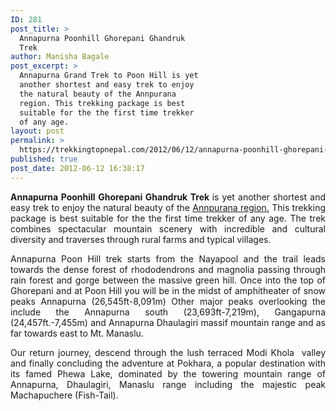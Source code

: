 ```yaml
---
ID: 281
post_title: >
  Annapurna Poonhill Ghorepani Ghandruk
  Trek
author: Manisha Bagale
post_excerpt: >
  Annapurna Grand Trek to Poon Hill is yet
  another shortest and easy trek to enjoy
  the natural beauty of the Annpurana
  region. This trekking package is best
  suitable for the the first time trekker
  of any age.
layout: post
permalink: >
  https://trekkingtopnepal.com/2012/06/12/annapurna-poonhill-ghorepani-ghandruk-trek/
published: true
post_date: 2012-06-12 16:38:17
---
```

<p style="text-align: justify;"><strong>Annapurna Poonhill Ghorepani Ghandruk Trek </strong>is yet another shortest and easy trek to enjoy the natural beauty of the <a href="http://www.oshoadventure.com/nepal/trekking/annapurna-trek/">Annpurana region.</a> This trekking package is best suitable for the the first time trekker of any age. The trek combines spectacular mountain scenery with incredible and cultural diversity and traverses through rural farms and typical villages.</p>
<p style="text-align: justify;">Annapurna Poon Hill trek starts from the Nayapool and the trail leads towards the dense forest of rhododendrons and magnolia passing through rain forest and gorge between the massive green hill. Once into the top of Ghorepani and at Poon Hill you will be in the midst of amphitheater of snow peaks Annapurna (26,545ft-8,091m) Other major peaks overlooking the include the Annapurna south (23,693ft-7,219m), Gangapurna (24,457ft.-7,455m) and Annapurna Dhaulagiri massif mountain range and as far towards east to Mt. Manaslu.</p>
<p style="text-align: justify;">Our return journey, descend through the lush terraced Modi Khola  valley and finally concluding the adventure at Pokhara, a popular destination with its famed Phewa Lake, dominated by the towering mountain range of Annapurna, Dhaulagiri, Manaslu range including the majestic peak Machapuchere (Fish-Tail).</p>
